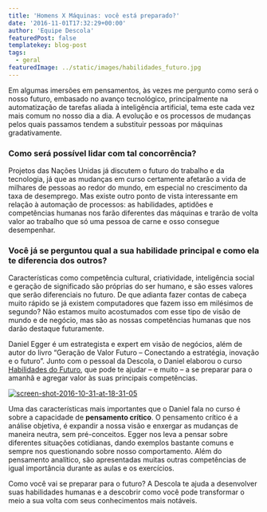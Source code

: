 ```yaml
---
title: 'Homens X Máquinas: você está preparado?'
date: '2016-11-01T17:32:29+00:00'
author: 'Equipe Descola'
featuredPost: false
templatekey: blog-post
tags:
  - geral
featuredImage: ../static/images/habilidades_futuro.jpg
---
```


Em algumas imersões em pensamentos, às vezes me pergunto como será o nosso futuro, embasado no avanço tecnológico, principalmente na automatização de tarefas aliada à inteligência artificial, tema este cada vez mais comum no nosso dia a dia. A evolução e os processos de mudanças pelos quais passamos tendem a substituir pessoas por máquinas gradativamente.

### Como será possível lidar com tal concorrência?

Projetos das Nações Unidas já discutem o futuro do trabalho e da tecnologia, já que as mudanças em curso certamente afetarão a vida de milhares de pessoas ao redor do mundo, em especial no crescimento da taxa de desemprego. Mas existe outro ponto de vista interessante em relação à automação de processos: as habilidades, aptidões e competências humanas nos farão diferentes das máquinas e trarão de volta valor ao trabalho que só uma pessoa de carne e osso consegue desempenhar.

### Você já se perguntou qual a sua habilidade principal e como ela te diferencia dos outros?

Características como competência cultural, criatividade, inteligência social e geração de significado são próprias do ser humano, e são esses valores que serão diferenciais no futuro. De que adianta fazer contas de cabeça muito rápido se já existem computadores que fazem isso em milésimos de segundo? Não estamos muito acostumados com esse tipo de visão de mundo e de negócio, mas são as nossas competências humanas que nos darão destaque futuramente.

Daniel Egger é um estrategista e expert em visão de negócios, além de autor do livro “Geração de Valor Futuro – Conectando a estratégia, inovação e o futuro”. Junto com o pessoal da Descola, o Daniel elaborou o curso [Habilidades do Futuro](http://descola.org/curso/habilidades-do-futuro), que pode te ajudar – e muito – a se preparar para o amanhã e agregar valor às suas principais competências.

[![screen-shot-2016-10-31-at-18-31-05](https://descola.org/drops/wp-content/uploads/2016/10/Screen-Shot-2016-10-31-at-18.31.05-300x148.jpg)](http://descola.org/curso/habilidades-do-futuro)

Uma das características mais importantes que o Daniel fala no curso é sobre a capacidade de **pensamento crítico**. O pensamento crítico é a análise objetiva, é expandir a nossa visão e enxergar as mudanças de maneira neutra, sem pré-conceitos. Egger nos leva a pensar sobre diferentes situações cotidianas, dando exemplos bastante comuns e sempre nos questionando sobre nosso comportamento. Além do pensamento analítico, são apresentadas muitas outras competências de igual importância durante as aulas e os exercícios.

Como você vai se preparar para o futuro? A Descola te ajuda a desenvolver suas habilidades humanas e a descobrir como você pode transformar o meio a sua volta com seus conhecimentos mais notáveis.
